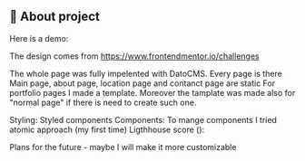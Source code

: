 ## 🚀 About project

Here is a demo: 

The design comes from https://www.frontendmentor.io/challenges

The whole page was fully impelented with DatoCMS. Every page is there
Main page, about page, location page and contanct page are static 
For portfolio pages I made a template. Moreover the tamplate was made also for "normal page" if there is need to create such one.

Styling: Styled components 
Components: To mange components I tried atomic approach (my first time)
Ligthhouse score (): 


Plans for the future - maybe I will make it more customizable 
